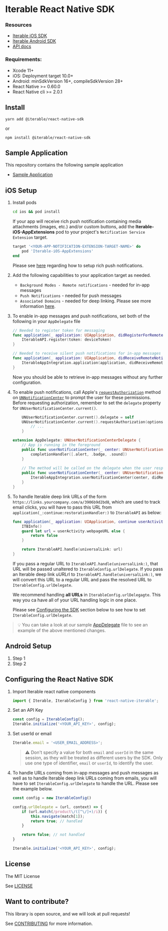 # Iterable React Native SDK

### Resources

- [Iterable iOS SDK](https://github.com/Iterable/swift-sdk)
- [Iterable Android SDK](https://github.com/Iterable/iterable-android-sdk)
- [API docs](https://iterable.github.io/react-native-sdk/modules/_iterable_.html)

### Requirements:

 - Xcode 11+
 - iOS: Deployment target 10.0+
 - Android: minSdkVersion 16+, compileSdkVersion 28+
 - React Native >= 0.60.0
 - React Native cli >= 2.0.1

## Install

```
yarn add @iterable/react-native-sdk
```
or

```
npm install @iterable/react-native-sdk
```

## Sample Application

This repository contains the following sample application

- [Sample Application](https://github.com/Iterable/react-native-sdk/blob/master/SampleApp)

## iOS Setup

1. Install pods

	```bash
	cd ios && pod install
	```
		
	If your app will receive rich push notification containing media
	attachments (images, etc.) and/or custom buttons, add the
	**Iterable-iOS-AppExtensions** pod to your project's
	`Notification Service Extension` target.

	```ruby
	target '<YOUR-APP-NOTIFICATION-EXTENSION-TARGET-NAME>' do
    	pod 'Iterable-iOS-AppExtensions'
	end
	```
	Please see [here](https://support.iterable.com/hc/articles/360035451931#configure-support-for-rich-push-notifications)
	regarding how to setup rich push notifications.

2. Add the following capabilities to your application target as needed.

	- `Background Modes - Remote notifications` - needed for in-app messages
	- `Push Notifications` - needed for push messages
	- `Associated Domains` - needed for deep linking. Please see more information [here](https://support.iterable.com/hc/articles/360035496511).

3. To enable in-app messages and push notifications, set both of the following in your `AppDelegate` file
	
	```swift
	// Needed to register token for messaging
	func application(_ application: UIApplication, didRegisterForRemoteNotificationsWithDeviceToken deviceToken: Data) {
	    IterableAPI.register(token: deviceToken)
	}

	// Needed to receive silent push notifications for in-app messages
	func application(_ application: UIApplication, didReceiveRemoteNotification userInfo: [AnyHashable : Any], fetchCompletionHandler completionHandler: @escaping (UIBackgroundFetchResult) -> Void) {
   		IterableAppIntegration.application(application, didReceiveRemoteNotification: userInfo, fetchCompletionHandler: completionHandler)
	}		
	```

	Now you should be able to retrieve in-app messages without any further configuration.

4. To enable push notifications, call Apple's
[`requestAuthorization`](https://developer.apple.com/documentation/usernotifications/unusernotificationcenter/1649527-requestauthorization)
method on [`UNNotificationCenter`](https://developer.apple.com/documentation/usernotifications/unusernotificationcenter)
to prompt the user for these permissions. Before requesting authorization,
remember to set the `delegate` property for `UNUserNotificationCenter.current()`.

	```swift
		UNUserNotificationCenter.current().delegate = self
		UNUserNotificationCenter.current().requestAuthorization(options:[.alert, .badge, .sound]) { (success, error) in
    		// ...
		}
	```

	```swift
	extension AppDelegate: UNUserNotificationCenterDelegate {
 	    // App is running in the foreground
   		public func userNotificationCenter(_ center: UNUserNotificationCenter, willPresent notification: UNNotification, withCompletionHandler completionHandler: @escaping (UNNotificationPresentationOptions) -> Void) {
        	completionHandler([.alert, .badge, .sound])
    	}
		
	    // The method will be called on the delegate when the user responded to the notification by opening the application, dismissing the notification or choosing a UNNotificationAction. The delegate must be set before the application returns from applicationDidFinishLaunching:.
    	public func userNotificationCenter(_ center: UNUserNotificationCenter, didReceive response: UNNotificationResponse, withCompletionHandler completionHandler: @escaping () -> Void) {
			IterableAppIntegration.userNotificationCenter(center, didReceive: response, withCompletionHandler: completionHandler)
    	}
	}
	```

5. To handle Iterable deep link URLs of the form `https://links.yourcompany.com/a/3906b9d2bd8`,
which are used to track email clicks, you will have to pass this URL from
`application(_:continue:restorationHandler:)` to `IterableAPI` as below:

	```swift
    func application(_ application: UIApplication, continue userActivity: NSUserActivity, restorationHandler: @escaping ([UIUserActivityRestoring]?) -> Void) -> Bool {
        ITBInfo()
        guard let url = userActivity.webpageURL else {
            return false
        }

        return IterableAPI.handle(universalLink: url)
    }
	```

	If you pass a regular URL to `IterableAPI.handle(universalLink:)`, that URL
	will be passed unaltered to `IterableConfig.urlDelegate`. If you pass an
	Iterable deep link uURLrl to `IterableAPI.handle(universalLink:)`, we will
	convert this URL to a regular URL and pass the resolved URL to
	`IterableConfig.urlDelegate`. 
	
	We recommend handling **all URLs** in `IterableConfig.urlDelegagte`. This way
	you ca  have all of your URL handling logic in one place.
	
	Please see [Configuring the SDK](#configuring-the-sdk) section below to see
	how to set `IterableConfig.urlDelegate`.
	
> &#x1f4a1; You can take a look at our sample [AppDelegate](https://github.com/Iterable/react-native-sdk/blob/master/SampleApp/ios/SampleApp/AppDelegate.swift)
file to see an example of the above mentioned changes.

## Android Setup

1. Step 1
2. Step 2

## Configuring the React Native SDK

1. Import Iterable react native components

	```javascript
	import { Iterable, IterableConfig } from 'react-native-iterable';
	```
2. Set an API Key
	
	```javascript
	const config = IterableConfig();
	Iterable.initialize('<YOUR_API_KEY>', config);
	```	
	
3. Set userId or email

	```javascript
	Iterable.email = '<USER_EMAIL_ADDRESS>';
	```

	> &#x26A0; Don't specify a value for both `email` and `userId` in the same
	session, as they will be treated as different users by the SDK. Only use
	one type of identifier, `email` or `userId`, to identify the user.

4. To handle URLs coming from in-app messages and push messages as well as to
handle Iterable deep link URLs coming from emails, you will have to set
`IterableConfig.urlDelegate` to handle the URL. Please see the example below.
	
	```javascript
	const config = new IterableConfig()

	config.urlDelegate = (url, context) => {
		if (url.match(/product\/([^\/]+)/i)) {
			this.navigate(match[1]);
			return true; // handled
		}

		return false; // not handled
   }

   Iterable.initialize('<YOUR_API_KEY>', config);
   ```
	
## License

The MIT License

See [LICENSE](LICENSE.md)

## Want to contribute?

This library is open source, and we will look at pull requests!

See [CONTRIBUTING](CONTRIBUTING.md) for more information.
